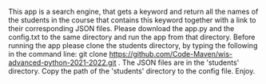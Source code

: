 This app is a search engine, that gets a keyword and return all the names of the students in the course that contains this keyword together with a link to their corresponding JSON files.
Please download the app.py and the config.txt to the same directory and run the app from that directory.
Before running the app please clone the students directory, by typing the following in the command line: git clone https://github.com/Code-Maven/wis-advanced-python-2021-2022.git . The JSON files are in the 'students' directory. Copy the path of the 'students' directory to the config file.
Enjoy.

